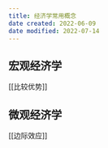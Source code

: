 ```yaml
---
title: 经济学常用概念
date created: 2022-06-09
date modified: 2022-07-14
---
```


## 宏观经济学

[[比较优势]]

## 微观经济学

[[边际效应]]
